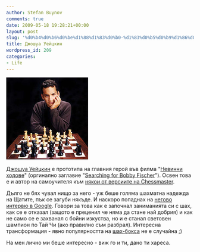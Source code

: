 ```yaml
---
author: Stefan Buynov
comments: true
date: 2009-05-18 19:28:21+00:00
layout: post
slug: '%d0%b4%d0%b6%d0%be%d1%88%d1%83%d0%b0-%d1%83%d0%b5%d0%b9%d1%86%d0%ba%d0%b8%d0%bd'
title: Джошуа Уейцкин
wordpress_id: 209
categories:
- Life
---
```


[![Joshua Waitzkin](/images/2009/03/joshua_waitzkin.jpg)](/images/2009/03/joshua_waitzkin.jpg)

[Джошуа Уейцкин](http://www.joshwaitzkin.com/) е прототипа на главния герой във филма "[Невинни ходове](http://kino.dir.bg/film.php?id=3202)" (оргинално заглавие "[Searching for Bobby Fischer](http://www.imdb.com/title/tt0108065/)"). Освен това е и автор на самоучителя към [някои от версиите на Chessmaster](http://www.ubi.com/US/Games/Info.aspx?pId=5893).

Дълго не бях чувал нищо за него - уж беше голяма шахматна надежда на Щатите, пък се загуби някъде. И наскоро попаднах на [негово интервю в Google](http://www.youtube.com/watch?v=gTZS3SqpT-o). Говори за това как е започнал заниманията си с шах, как се е отказал (защото е преценил че няма да стане най добрия) и как не само се е захванал с бойни изкуства, но и е станал световен шампион по Тай Чи (ако правилно съм разбрал). Интересна трансформация - явно популярността на [шах-бокса](http://wcbo.org) не е случайна ;)

На мен лично ми беше интересно - виж го и ти, дано ти хареса.

